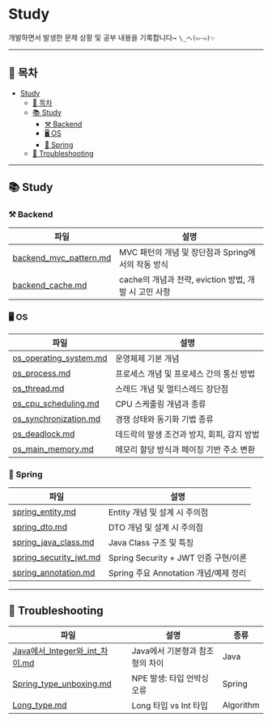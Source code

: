 # Study

개발하면서 발생한 문제 상황 및 공부 내용을 기록합니다~  `\_へ(▭-▭)✨`

---
## 📑 목차

- [Study](#study)
  - [📑 목차](#-목차)
  - [📚 Study](#-study)
    - [⚒️ Backend](#️-backend)
    - [🖥️ OS](#️-os)
    - [🌱 Spring](#-spring)
  - [🐞 Troubleshooting](#-troubleshooting)

---

## 📚 Study

### ⚒️ Backend
| 파일 | 설명 |
| --- | --- |
| [backend_mvc_pattern.md](Study/backend/backend_mvc_pattern.md) | MVC 패턴의 개념 및 장단점과 Spring에서의 작동 방식 |
| [backend_cache.md](Study/backend/backend_cache.md) | cache의 개념과 전략, eviction 방법, 개발 시 고민 사항 |

### 🖥️ OS

| 파일 | 설명 |
| --- | --- |
| [os_operating_system.md](Study/OS/os_operating_system.md) | 운영체제 기본 개념 |
| [os_process.md](Study/OS/os_process.md) | 프로세스 개념 및 프로세스 간의 통신 방법 |
| [os_thread.md](Study/OS/os_thread.md) | 스레드 개념 및 멀티스레드 장단점 |
| [os_cpu_scheduling.md](Study/OS/os_cpu_scheduling.md) | CPU 스케줄링 개념과 종류 |
| [os_synchronization.md](Study/OS/os_synchronization.md) | 경쟁 상태와 동기화 기법 종류 |
| [os_deadlock.md](Study/OS/os_deadlock.md) | 데드락의 발생 조건과 방지, 회피, 감지 방법  |
| [os_main_memory.md](Study/OS/os_main_memory.md) | 메모리 할당 방식과 페이징 기반 주소 변환 |

### 🌱 Spring

| 파일 | 설명 |
| --- | --------- |
| [spring_entity.md](Study/Spring/spring_entity.md) | Entity 개념 및 설계 시 주의점 |
| [spring_dto.md](Study/Spring/spring_dto.md) | DTO 개념 및 설계 시 주의점 |
| [spring_java_class.md](Study/Spring/spring_java_class.md) | Java Class 구조 및 특징 |
| [spring_security_jwt.md](Study/Spring/spring_security_jwt.md) | Spring Security + JWT 인증 구현/이론 |
| [spring_annotation.md](Study/Spring/spring_annotation.md) | Spring 주요 Annotation 개념/예제 정리 |

---

## 🐞 Troubleshooting

| 파일 | 설명 | 종류 |
| --- | ------------- | --- |
|[Java에서_Integer와_int_차이.md](Troubleshooting/Java에서_Integer와_int_차이.md)| Java에서 기본형과 참조형의 차이 | Java |
|[Spring_type_unboxing.md](Troubleshooting/Spring_type_unboxing.md)| NPE 발생: 타입 언박싱 오류 | Spring |
|[Long_type.md](Troubleshooting/Long_type.md)| Long 타입 vs Int 타입| Algorithm |




